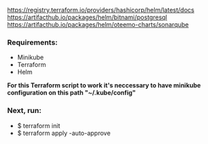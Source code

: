 https://registry.terraform.io/providers/hashicorp/helm/latest/docs
https://artifacthub.io/packages/helm/bitnami/postgresql
https://artifacthub.io/packages/helm/oteemo-charts/sonarqube

### Requirements:
* Minikube
* Terraform
* Helm

**For this Terraform script to work it's neccessary to have minikube configuration on this path "~/.kube/config"**

### Next, run:

* $ terraform init
* $ terraform apply -auto-approve
